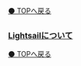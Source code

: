 [⚫️ TOPへ戻る](https://actmotech.xyz/)

### [Lightsailについて](/AWS/Lightsailについて)

[⚫️ TOPへ戻る](https://actmotech.xyz/)
